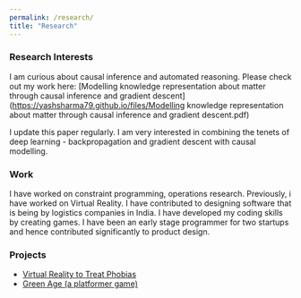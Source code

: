 ```yaml
---
permalink: /research/
title: "Research"
---
```


### Research Interests

I am curious about causal inference and automated reasoning. Please check out my work here:
[Modelling knowledge representation about matter through causal inference and gradient descent](https://yashsharma79.github.io/files/Modelling knowledge representation about matter through causal inference and gradient descent.pdf)

I update this paper regularly. I am very interested in combining the tenets of deep learning - backpropagation and gradient descent with causal modelling.

### Work
I have worked on constraint programming, operations research. Previously, i have worked on Virtual Reality. I have contributed to designing software that is being by logistics companies in India. I have developed my coding skills by creating games. I have been an early stage programmer for two startups and hence contributed significantly to product design.

### Projects
* [Virtual Reality to Treat Phobias](https://github.com/YashSharma79/Phobia-VR)
* [Green Age (a platformer game)](https://github.com/YashSharma79/Green-Age)